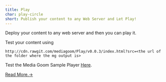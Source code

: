 ```yaml
---
title: Play
char: play-circle
short: Publish your content to any Web Server and Let Play! 
---
```


Deploy your content to any web server and then you can play it.

Test your content using 

`http://cdn.rawgit.com/mediagoom/Play/v0.0.3/index.html?src=<the url of the folder where the mg output is>`


Test the Media Goom Sample Player [Here](https://cdn.rawgit.com/mediagoom/Play/v0.0.3/index.html?src=https://cdn.rawgit.com/mediagoom/Play-dash/v0.0.2/bbb01).


[Read More.->](https://github.com/mediagoom/mg/wiki/serve)
